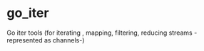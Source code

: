 # go_iter
Go iter tools (for iterating , mapping, filtering, reducing streams -represented as channels-)
